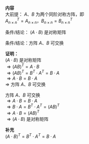 **内容**  
大前提： $A、B$ 为两个同阶对称方阵，即  
 $A_{n\times n}^T=A_{n\times n}，  
B_{n\times n}=B_{n\times n}^T$  
  
条件/结论： $(A\cdot B)$ 是对称矩阵  
  
条件/结论：方阵 $A、B$ 可交换  
  
**证明：**  
 $(A\cdot B)$ 是对称矩阵  
 $\Rightarrow(AB)^T=A\cdot B$  
 $\Rightarrow(AB)^T=B^T\cdot A^T=B\cdot A$  
 $\Rightarrow A\cdot B=B\cdot A$  
 $\Rightarrow$ 方阵 $A、B$ 可交换  
  
方阵 $A、B$ 可交换  
 $\Rightarrow A\cdot B=B\cdot A$  
 $\Rightarrow B\cdot A=B^T\cdot A^T=(AB)^T$  
 $\Rightarrow A\cdot B=(AB)^T$  
 $\Rightarrow (A\cdot B)$ 是对称矩阵  
  
**补充**  
 $(A\cdot B)^T=B^T\cdot A^T=B\cdot A$  
